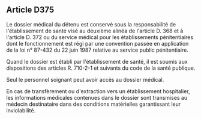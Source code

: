 Article D375
----
Le dossier médical du détenu est conservé sous la responsabilité de
l'établissement de santé visé au deuxième alinéa de l'article D. 368 et à
l'article D. 372 ou du service médical pour les établissements pénitentiaires
dont le fonctionnement est régi par une convention passée en application de la
loi n° 87-432 du 22 juin 1987 relative au service public pénitentiaire.

Quand le dossier est établi par l'établissement de santé, il est soumis aux
dispositions des articles R. 710-2-1 et suivants du code de la santé publique.

Seul le personnel soignant peut avoir accès au dossier médical.

En cas de transfèrement ou d'extraction vers un établissement hospitalier, les
informations médicales contenues dans le dossier sont transmises au médecin
destinataire dans des conditions matérielles garantissant leur inviolabilité.
